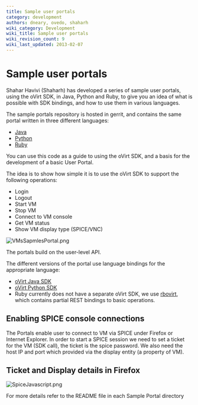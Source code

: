 ```yaml
---
title: Sample user portals
category: development
authors: dneary, ovedo, shaharh
wiki_category: Development
wiki_title: Sample user portals
wiki_revision_count: 9
wiki_last_updated: 2013-02-07
---
```


# Sample user portals

Shahar Havivi (Shaharh) has developed a series of sample user portals, using the oVirt SDK, in Java, Python and Ruby, to give you an idea of what is possible with SDK bindings, and how to use them in various languages.

The sample portals repository is hosted in gerrit, and contains the same portal written in three different languages:

*   [Java](http://gerrit.ovirt.org/gitweb?p=samples-portals.git;a=tree;f=java)
*   [Python](http://gerrit.ovirt.org/gitweb?p=samples-portals.git;a=tree;f=python)
*   [Ruby](http://gerrit.ovirt.org/gitweb?p=samples-portals.git;a=tree;f=ruby)

You can use this code as a guide to using the oVirt SDK, and a basis for the development of a basic User Portal.

The idea is to show how simple it is to use the oVirt SDK to support the following operations:

*   Login
*   Logout
*   Start VM
*   Stop VM
*   Connect to VM console
*   Get VM status
*   Show VM display type (SPICE/VNC)

![](/images/wiki/VMsSapmlesPortal.png "VMsSapmlesPortal.png")

The portals build on the user-level API.

The different versions of the portal use language bindings for the appropriate language:

*   [oVirt Java SDK](/develop/release-management/features/infra/java-sdk/)
*   [oVirt Python SDK](/develop/release-management/features/infra/python-sdk/)
*   Ruby currently does not have a separate oVirt SDK, we use [rbovirt](https://github.com/abenari/rbovirt), which contains partial REST bindings to basic operations.

## Enabling SPICE console connections

The Portals enable user to connect to VM via SPICE under Firefox or Internet Explorer. In order to start a SPICE session we need to set a ticket for the VM (SDK call), the ticket is the spice password. We also need the host IP and port which provided via the display entity (a property of VM).

## Ticket and Display details in Firefox

![](/images/wiki/SpiceJavascript.png "SpiceJavascript.png")

For more details refer to the README file in each Sample Portal directory

